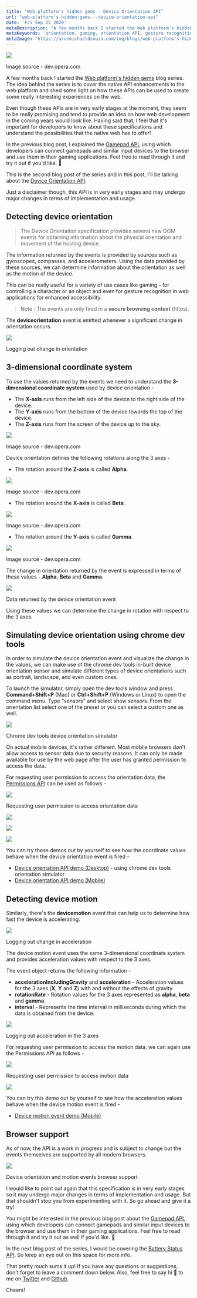 ```yaml
---
title: "Web platform's hidden gems - Device Orientation API"
url: "web-platform's-hidden-gems---device-orientation-api"
date: 'Fri Sep 25 2020'
metaDescription: "A few months back I started the Web platform's hidden gems blog series. The idea behind the series is to cover the native API enhancements to the web platform and shed some light on how these APIs can be used to create some really interesting experiences on the web.   Even though these APIs are in very early stages at the moment, they seem to be really promising and tend to provide an idea on how web development in the coming years would look like. Having said that, I feel that it's important for developers to know about these specifications and understand the possibilities that the native web has to offer!  This is the third blog post of the series and in this post, I'll be talking about the Device Orientation API."
metaKeywords: 'orientation, gaming, orientation API, gesture recognition, game development, accessibility, device orientation, device motion, accelerometer, gyroscope, compass'
metaImage: "https://arunmichaeldsouza.com/img/blogs/web-platform's-hidden-gems---device-orientation-api/1.png"
---
```


![](/img/blogs/web-platform's-hidden-gems---device-orientation-api/1.png)

Image source - dev.opera.com

A few months back I started the [Web platform's hidden gems](<https://arunmichaeldsouza.com/blog/web-platform's-hidden-gems-(series)>) blog series. The idea behind the series is to cover the native API enhancements to the web platform and shed some light on how these APIs can be used to create some really interesting experiences on the web.

Even though these APIs are in very early stages at the moment, they seem to be really promising and tend to provide an idea on how web development in the coming years would look like. Having said that, I feel that it's important for developers to know about these specifications and understand the possibilities that the native web has to offer!

In the previous blog post, I explained the [Gamepad API](https://arunmichaeldsouza.com/blog/web-platform's-hidden-gems---gamepad-api), using which developers can connect gamepads and similar input devices to the browser and use them in their gaming applications. Feel free to read through it and try it out if you'd like. 🙂

This is the second blog post of the series and in this post, I'll be talking about the [Device Orientation API](https://w3c.github.io/deviceorientation/spec-source-orientation.html).

Just a disclaimer though, this API is in very early stages and may undergo major changes in terms of implementation and usage.

## Detecting device orientation

> The Device Orientation specification provides several new DOM events for obtaining information about the physical orientation and movement of the hosting device.

The information returned by the events is provided by sources such as gyroscopes, compasses, and accelerometers. Using the data provided by these sources, we can determine information about the orientation as well as the motion of the device.

This can be really useful for a variety of use cases like gaming - for controlling a character or an object and even for gesture recognition in web applications for enhanced accessibility.

> Note : The events are only fired in a **secure browsing context** (https).

The **deviceorientation** event is emitted whenever a significant change in orientation occurs.

![](/img/blogs/web-platform's-hidden-gems---device-orientation-api/2.png)

Logging out change in orientation

## 3-dimensional coordinate system

To use the values returned by the events we need to understand the **3-dimensional coordinate system** used by device orientation -

- The **X-axis** runs from the left side of the device to the right side of the device.
- The **Y-axis** runs from the bottom of the device towards the top of the device.
- The **Z-axis** runs from the screen of the device up to the sky.

![](/img/blogs/web-platform's-hidden-gems---device-orientation-api/3.png)

Image source - dev.opera.com

Device orientation defines the following rotations along the 3 axes -

- The rotation around the **Z-axis** is called **Alpha**.

![](/img/blogs/web-platform's-hidden-gems---device-orientation-api/4.png)

Image source - dev.opera.com

- The rotation around the **X-axis** is called **Beta**.

![](/img/blogs/web-platform's-hidden-gems---device-orientation-api/5.png)

Image source - dev.opera.com

- The rotation around the **Y-axis** is called **Gamma**.

![](/img/blogs/web-platform's-hidden-gems---device-orientation-api/6.png)

Image source - dev.opera.com

The change in orientation returned by the event is expressed in terms of these values - **Alpha**, **Beta** and **Gamma**.

![](/img/blogs/web-platform's-hidden-gems---device-orientation-api/7.png)

Data returned by the device orientation event

Using these values we can determine the change in rotation with respect to the 3 axes.

## Simulating device orientation using chrome dev tools

In order to simulate the device orientation event and visualize the change in the values, we can make use of the chrome dev tools in-built device orientation sensor and simulate different types of device orientations such as portrait, landscape, and even custom ones.

To launch the simulator, simply open the dev tools window and press **Command+Shift+P** (Mac) or **Ctrl+Shift+P** (Windows or Linux) to open the command menu. Type "sensors" and select show sensors. From the orientation list select one of the preset or you can select a custom one as well.

![](/img/blogs/web-platform's-hidden-gems---device-orientation-api/8.gif)

Chrome dev tools device orientation simulator

On actual mobile devices, it's rather different. Most mobile browsers don't allow access to sensor data due to security reasons. It can only be made available for use by the web page after the user has granted permission to access the data.

For requesting user permission to access the orientation data, the [Permissions API](https://www.w3.org/TR/permissions/) can be used as follows -

![](/img/blogs/web-platform's-hidden-gems---device-orientation-api/9.png)

Requesting user permission to access orientation data

![](/img/blogs/web-platform's-hidden-gems---device-orientation-api/10.gif)

![](/img/blogs/web-platform's-hidden-gems---device-orientation-api/11.gif)

![](/img/blogs/web-platform's-hidden-gems---device-orientation-api/12.gif)

You can try these demos out by yourself to see how the coordinate values behave when the device orientation event is fired -

- [Device orientation API demo (Desktop)](https://arunmichaeldsouza.com/demos/device-orientation-api-desktop) - using chrome dev tools orientation simulator
- [Device orientation API demo (Mobile)](https://arunmichaeldsouza.com/demos/device-orientation-api-mobile)

## Detecting device motion

Similarly, there's the **devicemotion** event that can help us to determine how fast the device is accelerating.

![](/img/blogs/web-platform's-hidden-gems---device-orientation-api/13.png)

Logging out change in acceleration

The device motion event uses the same 3-dimensional coordinate system and provides acceleration values with respect to the 3 axes.

The event object returns the following information -

- **accelerationIncludingGravity** and **acceleration** - Acceleration values for the 3 axes (**X**, **Y** and **Z**) with and without the effects of gravity.
- **rotationRate** \- Rotation values for the 3 axes represented as **alpha**, **beta** and **gamma**.
- **interval** - Represents the time interval in milliseconds during which the data is obtained from the device.

![](/img/blogs/web-platform's-hidden-gems---device-orientation-api/14.png)

Logging out acceleration in the 3 axes

For requesting user permission to access the motion data, we can again use the Permissions API as follows -

![](/img/blogs/web-platform's-hidden-gems---device-orientation-api/15.png)

Requesting user permission to access motion data

![](/img/blogs/web-platform's-hidden-gems---device-orientation-api/16.gif)

You can try this demo out by yourself to see how the acceleration values behave when the device motion event is fired -

- [Device motion event demo (Mobile)](https://arunmichaeldsouza.com/demos/device-motion-event-mobile)

## Browser support

As of now, the API is a work in progress and is subject to change but the events themselves are supported by all modern browsers.

![](/img/blogs/web-platform's-hidden-gems---device-orientation-api/17.png)

Device orientation and motion events browser support

I would like to point out again that this specification is in very early stages so it may undergo major changes in terms of implementation and usage. But that shouldn't stop you from experimenting with it. So go ahead and give it a try!

You might be interested in the previous blog post about the [Gamepad API](https://arunmichaeldsouza.com/blog/web-platform's-hidden-gems---gamepad-api), using which developers can connect gamepads and similar input devices to the browser and use them in their gaming applications. Feel free to read through it and try it out as well if you'd like. 🙂

In the next blog post of the series, I would be covering the [Battery Status API](https://www.w3.org/TR/battery-status/). So keep an eye out on this space for more info.

That pretty much sums it up! If you have any questions or suggestions, don't forget to leave a comment down below. Also, feel free to say hi 👋 to me on [Twitter](https://twitter.com/amdsouza92) and [Github](https://github.com/ArunMichaelDsouza).

Cheers!
